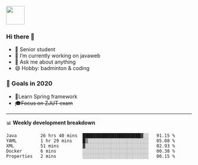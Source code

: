 <img src="https://github.com/egoist/egoist/raw/master/balloon.gif" width="50">

### Hi there 🐏

- 🌱 Senior student
- 🔭 I’m currently working on javaweb
- 💬 Ask me about anything
- 😄 Hobby: badminton & coding

### 🚀 Goals in 2020
+ 🍃Learn Spring framework
+ ~~🎓Focus on ZJUT exam~~
-------

📊 **Weekly development breakdown**
<!--START_SECTION:waka-->
```text
Java         26 hrs 40 mins  ██████████████████████▓░░   91.15 % 
YAML         1 hr 29 mins    █▒░░░░░░░░░░░░░░░░░░░░░░░   05.08 % 
XML          51 mins         ▓░░░░░░░░░░░░░░░░░░░░░░░░   02.93 % 
Docker       6 mins          ░░░░░░░░░░░░░░░░░░░░░░░░░   00.38 % 
Properties   2 mins          ░░░░░░░░░░░░░░░░░░░░░░░░░   00.15 % 
```
<!--END_SECTION:waka-->
